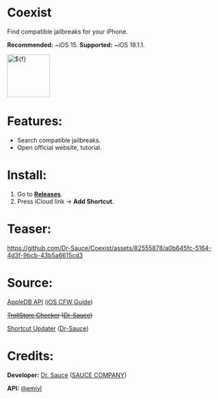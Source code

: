 # Coexist

Find compatible jailbreaks for your iPhone.

**Recommended:** ~iOS 15.
**Supported:** ~iOS 18.1.1.

<img width="100" height="100" alt="${f}" src="https://github.com/user-attachments/assets/917864d1-c571-4742-93f2-7a76f6d6c10a" />

# Features:
- Search compatible jailbreaks.
- Open official website, tutorial.

# Install:

1. Go to [**Releases**](https://github.com/Dr-Sauce/Coexist/releases/latest).
2. Press iCloud link → **Add Shortcut**.

# Teaser:
https://github.com/Dr-Sauce/Coexist/assets/82555878/a0b645fc-5164-4d3f-9bcb-43b5a6615cd3

# Source:
[AppleDB API](https://github.com/littlebyteorg/appledb/tree/gh-pages) ([iOS CFW Guide](https://ios.cfw.guide/))

~~[TrollStore Checker](https://github.com/dr-sauce/trollstorechecker) ([Dr-Sauce](https://github.com/Dr-Sauce))~~

[Shortcut Updater](https://github.com/Dr-Sauce/ShortcutUpdater) ([Dr-Sauce](https://github.com/Dr-Sauce))

# Credits:
**Developer:** [Dr. Sauce](https://github.com/dr-sauce) ([SAUCE COMPANY](https://m.blog.naver.com/saucecompany_))

**API:** [@emiyl](https://github.com/emiyl)
